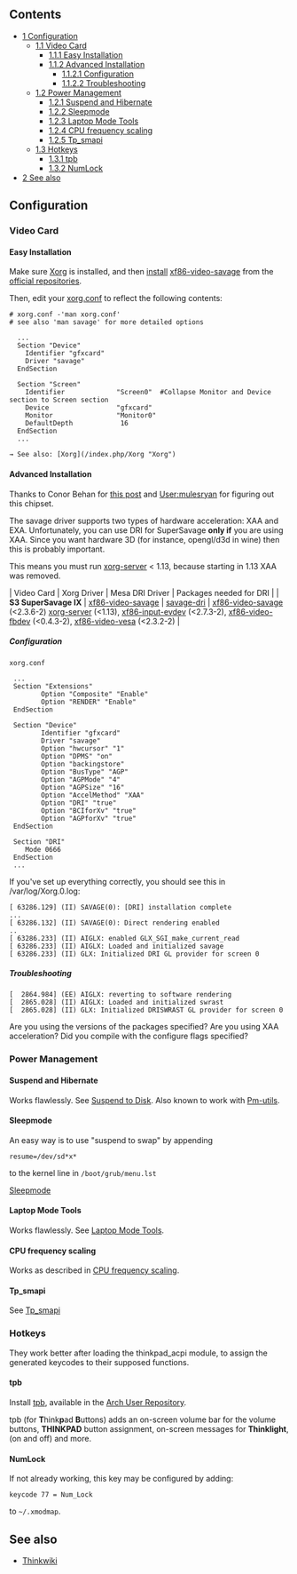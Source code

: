 ## Contents

*   [1 Configuration](#Configuration)
    *   [1.1 Video Card](#Video_Card)
        *   [1.1.1 Easy Installation](#Easy_Installation)
        *   [1.1.2 Advanced Installation](#Advanced_Installation)
            *   [1.1.2.1 Configuration](#Configuration_2)
            *   [1.1.2.2 Troubleshooting](#Troubleshooting)
    *   [1.2 Power Management](#Power_Management)
        *   [1.2.1 Suspend and Hibernate](#Suspend_and_Hibernate)
        *   [1.2.2 Sleepmode](#Sleepmode)
        *   [1.2.3 Laptop Mode Tools](#Laptop_Mode_Tools)
        *   [1.2.4 CPU frequency scaling](#CPU_frequency_scaling)
        *   [1.2.5 Tp_smapi](#Tp_smapi)
    *   [1.3 Hotkeys](#Hotkeys)
        *   [1.3.1 tpb](#tpb)
        *   [1.3.2 NumLock](#NumLock)
*   [2 See also](#See_also)

## Configuration

### Video Card

#### Easy Installation

Make sure [Xorg](/index.php/Xorg "Xorg") is installed, and then [install](/index.php/Install "Install") [xf86-video-savage](https://aur.archlinux.org/packages/xf86-video-savage/) from the [official repositories](/index.php/Official_repositories "Official repositories").

Then, edit your [xorg.conf](/index.php/Xorg.conf "Xorg.conf") to reflect the following contents:

```
# xorg.conf -'man xorg.conf'
# see also 'man savage' for more detailed options
```

```
  ...
  Section "Device"
    Identifier "gfxcard"
    Driver "savage"
  EndSection

  Section "Screen"
    Identifier             "Screen0"  #Collapse Monitor and Device section to Screen section
    Device                 "gfxcard"
    Monitor                "Monitor0"
    DefaultDepth            16 
  EndSection
  ...
```

	→ See also: [Xorg](/index.php/Xorg "Xorg")

#### Advanced Installation

Thanks to Conor Behan for [this post](https://bbs.archlinux.org/viewtopic.php?id=137666) and [User:mulesryan](/index.php?title=User:Mulesryan&action=edit&redlink=1 "User:Mulesryan (page does not exist)") for figuring out this chipset.

The savage driver supports two types of hardware acceleration: XAA and EXA. Unfortunately, you can use DRI for SuperSavage **only if** you are using XAA. Since you want hardware 3D (for instance, opengl/d3d in wine) then this is probably important.

This means you must run [xorg-server](/index.php?title=Xorg-server&action=edit&redlink=1 "Xorg-server (page does not exist)") < 1.13, because starting in 1.13 XAA was removed.

| Video Card | Xorg Driver | Mesa DRI Driver | Packages needed for DRI |
| **S3 SuperSavage IX** | [xf86-video-savage](https://aur.archlinux.org/packages/xf86-video-savage/) | [savage-dri](https://www.archlinux.org/packages/?name=savage-dri) | [xf86-video-savage](https://aur.archlinux.org/packages/xf86-video-savage/) (<2.3.6-2) [xorg-server](https://www.archlinux.org/packages/?name=xorg-server) (<1.13), [xf86-input-evdev](https://www.archlinux.org/packages/?name=xf86-input-evdev) (<2.7.3-2), [xf86-video-fbdev](https://www.archlinux.org/packages/?name=xf86-video-fbdev) (<0.4.3-2), [xf86-video-vesa](https://www.archlinux.org/packages/?name=xf86-video-vesa) (<2.3.2-2) |

##### Configuration

 `xorg.conf` 
```
 ...
 Section "Extensions"
        Option "Composite" "Enable"
        Option "RENDER" "Enable"
 EndSection

 Section "Device"
        Identifier "gfxcard"
        Driver "savage"
        Option "hwcursor" "1"
        Option "DPMS" "on"
        Option "backingstore"
        Option "BusType" "AGP"
        Option "AGPMode" "4"
        Option "AGPSize" "16" 
        Option "AccelMethod" "XAA" 
        Option "DRI" "true"
        Option "BCIforXv" "true"
        Option "AGPforXv" "true"
 EndSection

 Section "DRI"
    Mode 0666
 EndSection
 ...
```

If you've set up everything correctly, you should see this in /var/log/Xorg.0.log:

```
[ 63286.129] (II) SAVAGE(0): [DRI] installation complete
...
[ 63286.132] (II) SAVAGE(0): Direct rendering enabled
..
[ 63286.233] (II) AIGLX: enabled GLX_SGI_make_current_read
[ 63286.233] (II) AIGLX: Loaded and initialized savage
[ 63286.233] (II) GLX: Initialized DRI GL provider for screen 0

```

##### Troubleshooting

```
[  2864.984] (EE) AIGLX: reverting to software rendering
[  2865.028] (II) AIGLX: Loaded and initialized swrast
[  2865.028] (II) GLX: Initialized DRISWRAST GL provider for screen 0

```

Are you using the versions of the packages specified? Are you using XAA acceleration? Did you compile with the configure flags specified?

### Power Management

#### Suspend and Hibernate

Works flawlessly. See [Suspend to Disk](/index.php/Suspend_to_Disk "Suspend to Disk"). Also known to work with [Pm-utils](/index.php/Pm-utils "Pm-utils").

#### Sleepmode

An easy way is to use "suspend to swap" by appending

```
resume=/dev/sd*x* 

```

to the kernel line in `/boot/grub/menu.lst`

[Sleepmode](/index.php?title=Sleepmode&action=edit&redlink=1 "Sleepmode (page does not exist)")

#### Laptop Mode Tools

Works flawlessly. See [Laptop Mode Tools](/index.php/Laptop_Mode_Tools "Laptop Mode Tools").

#### CPU frequency scaling

Works as described in [CPU frequency scaling](/index.php/CPU_frequency_scaling "CPU frequency scaling").

#### Tp_smapi

See [Tp_smapi](/index.php/Tp_smapi "Tp smapi")

### Hotkeys

They work better after loading the thinkpad_acpi module, to assign the generated keycodes to their supposed functions.

#### tpb

Install [tpb](https://aur.archlinux.org/packages/tpb/), available in the [Arch User Repository](/index.php/Arch_User_Repository "Arch User Repository").

tpb (for **T**hink**p**ad **B**uttons) adds an on-screen volume bar for the volume buttons, **THINKPAD** button assignment, on-screen messages for **Thinklight**, (on and off) and more.

#### NumLock

If not already working, this key may be configured by adding:

```
keycode 77 = Num_Lock 

```

to `~/.xmodmap`.

## See also

*   [Thinkwiki](http://www.thinkwiki.org/wiki/Category:T23)